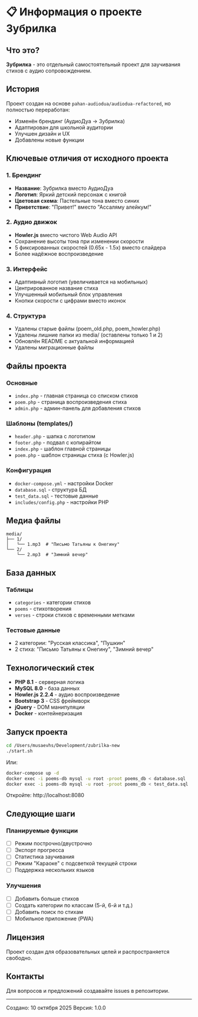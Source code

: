 # 📋 Информация о проекте Зубрилка

## Что это?

**Зубрилка** - это отдельный самостоятельный проект для заучивания стихов с аудио сопровождением.

## История

Проект создан на основе `pahan-audiodua/audiodua-refactored`, но полностью переработан:
- Изменён брендинг (АудиоДуа → Зубрилка)
- Адаптирован для школьной аудитории
- Улучшен дизайн и UX
- Добавлены новые функции

## Ключевые отличия от исходного проекта

### 1. Брендинг
- **Название**: Зубрилка вместо АудиоДуа
- **Логотип**: Яркий детский персонаж с книгой
- **Цветовая схема**: Пастельные тона вместо синих
- **Приветствие**: "Привет!" вместо "Ассаляму алейкум!"

### 2. Аудио движок
- **Howler.js** вместо чистого Web Audio API
- Сохранение высоты тона при изменении скорости
- 5 фиксированных скоростей (0.65x - 1.5x) вместо слайдера
- Более надёжное воспроизведение

### 3. Интерфейс
- Адаптивный логотип (увеличивается на мобильных)
- Центрированное название стиха
- Улучшенный мобильный блок управления
- Кнопки скорости с цифрами вместо иконок

### 4. Структура
- Удалены старые файлы (poem_old.php, poem_howler.php)
- Удалены лишние папки из media/ (оставлены только 1 и 2)
- Обновлён README с актуальной информацией
- Удалены миграционные файлы

## Файлы проекта

### Основные
- `index.php` - главная страница со списком стихов
- `poem.php` - страница воспроизведения стиха
- `admin.php` - админ-панель для добавления стихов

### Шаблоны (templates/)
- `header.php` - шапка с логотипом
- `footer.php` - подвал с копирайтом
- `index.php` - шаблон главной страницы
- `poem.php` - шаблон страницы стиха (с Howler.js)

### Конфигурация
- `docker-compose.yml` - настройки Docker
- `database.sql` - структура БД
- `test_data.sql` - тестовые данные
- `includes/config.php` - настройки PHP

## Медиа файлы

```
media/
├── 1/
│   └── 1.mp3  # "Письмо Татьяны к Онегину"
└── 2/
    └── 2.mp3  # "Зимний вечер"
```

## База данных

### Таблицы
- `categories` - категории стихов
- `poems` - стихотворения
- `verses` - строки стихов с временными метками

### Тестовые данные
- 2 категории: "Русская классика", "Пушкин"
- 2 стиха: "Письмо Татьяны к Онегину", "Зимний вечер"

## Технологический стек

- **PHP 8.1** - серверная логика
- **MySQL 8.0** - база данных
- **Howler.js 2.2.4** - аудио воспроизведение
- **Bootstrap 3** - CSS фреймворк
- **jQuery** - DOM манипуляции
- **Docker** - контейнеризация

## Запуск проекта

```bash
cd /Users/musaevhs/Development/zubrilka-new
./start.sh
```

Или:

```bash
docker-compose up -d
docker exec -i poems-db mysql -u root -proot poems_db < database.sql
docker exec -i poems-db mysql -u root -proot poems_db < test_data.sql
```

Откройте: http://localhost:8080

## Следующие шаги

### Планируемые функции
- [ ] Режим построчно/двустрочно
- [ ] Экспорт прогресса
- [ ] Статистика заучивания
- [ ] Режим "Караоке" с подсветкой текущей строки
- [ ] Поддержка нескольких языков

### Улучшения
- [ ] Добавить больше стихов
- [ ] Создать категории по классам (5-й, 6-й и т.д.)
- [ ] Добавить поиск по стихам
- [ ] Мобильное приложение (PWA)

## Лицензия

Проект создан для образовательных целей и распространяется свободно.

## Контакты

Для вопросов и предложений создавайте issues в репозитории.

---

Создано: 10 октября 2025
Версия: 1.0.0
